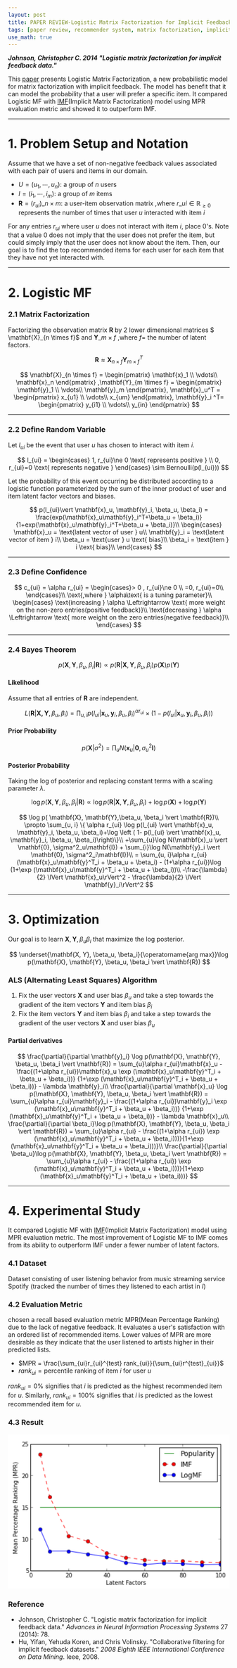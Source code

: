 ```yaml
---
layout: post
title: PAPER REVIEW-Logistic Matrix Factorization for Implicit Feedback Data
tags: [paper review, recommender system, matrix factorization, implicit feedback]
use_math: true
---
```


***Johnson, Christopher C. 2014 "Logistic matrix factorization for implicit feedback data."***  

This [paper](http://web.stanford.edu/~rezab/nips2014workshop/submits/logmat.pdf) presents Logistic Matrix Factorization, a new probabilistic model for matrix factorization with implicit feedback. The model has benefit that it can model the probability that a user will prefer a specific item.  It compared Logistic MF with [IMF](https://ieeexplore.ieee.org/stamp/stamp.jsp?tp=&arnumber=4781121)(Implicit Matrix Factorization) model using MPR evaluation metric and showed it to outperform IMF.  

---
# **1. Problem Setup and Notation**  
Assume that we have a set of non-negative feedback values associated with each pair of users and items in our domain.
* $U = \left( u_1, \cdots, u_n \right)$: a group of $n$ users
* $I = \left( i_1, \cdots, i_m \right)$: a group of $m$ items
* $\mathbf{R} = \left( r_{ui} \right)\_{n \times m}$: a user-item observation matrix ,where $r\_{ui} \in \mathbb{R}_{\ge 0}$ represents the number of times that user $u$ interacted with item $i$

For any entries $r_{ui}$ where user $u$ does not interact with item $i$, place 0's.  Note that a value 0 does not imply that the user does not prefer the item, but could simply imply that the user does not know about the item.
Then, our goal is to find the top recommended items for each user for each item that they have not yet interacted with.


---
# **2. Logistic MF**
### 2.1 Matrix Factorization
Factorizing the observation matrix $\mathbf{R}$ by 2 lower dimensional matrices $ \mathbf{X}\_{n \times f}$ and $\mathbf{Y}\_{m \times f}$ ,where $f=$ the number of latent factors.

$$ \mathbf{R} \approx \mathbf{X}_{n \times f}
\mathbf{Y}^T_{m \times f} $$

$$
\mathbf{X}_{n \times f} = \begin{pmatrix} \mathbf{x}_1  \\ \vdots\\ \mathbf{x}_n \end{pmatrix} ,\mathbf{Y}_{m \times f} = \begin{pmatrix} \mathbf{y}_1  \\ \vdots\\ \mathbf{y}_m \end{pmatrix},
\mathbf{x}_u^T = \begin{pmatrix} x_{u1}  \\ \vdots\\ x_{um} \end{pmatrix},
\mathbf{y}_i ^T= \begin{pmatrix} y_{i1}  \\ \vdots\\ y_{in} \end{pmatrix}
 $$

---
### 2.2 Define Random Variable
Let $l_{ui}$ be the event that user $u$ has chosen to interact with item $i$.

$$
l_{ui} =
\begin{cases}
1, r_{ui}\ne 0 \text{  represents positive  } \\
0, r_{ui}=0 \text{  represents negative }
\end{cases}
\sim Bernoulli(p(l_{ui}))
$$

Let the probability of this event occurring be distributed  according to a logistic function parameterized by the sum of the inner product of user and item latent factor vectors and biases.

$$
p(l_{ui}\vert \mathbf{x}_u, \mathbf{y}_i, \beta_u, \beta_i) = \frac{exp(\mathbf{x}_u\mathbf{y}_i^T+\beta_u + \beta_i)}{1+exp(\mathbf{x}_u\mathbf{y}_i^T+\beta_u + \beta_i)}\\
\begin{cases}
\mathbf{x}_u = \text{latent vector of user } u\\
\mathbf{y}_i = \text{latent vector of item } i\\
\beta_u = \text{user } u \text{ bias}\\
\beta_i = \text{item } i \text{ bias}\\
 \end{cases}
$$

---
### 2.3 Define Confidence  

$$  
c_{ui} = \alpha r_{ui}  =
\begin{cases}> 0 , r_{ui}\ne 0 \\
=0, r_{ui}=0\\
\end{cases}\\
\text{,where } \alpha\text{ is a tuning parameter}\\
\begin{cases}
\text{increasing } \alpha \Leftrightarrow \text{ more weight on the non-zero entries(positive feedback)}\\
\text{decreasing } \alpha \Leftrightarrow \text{ more weight on the zero entries(negative feedback)}\\
\end{cases}  
$$

---
### 2.4 Bayes Theorem  

$$
p(\mathbf{X}, \mathbf{Y},\beta_u, \beta_i \vert \mathbf{R})\propto p(\mathbf{R}\vert \mathbf{X}, \mathbf{Y},\beta_u, \beta_i)p(\mathbf{X})p(\mathbf{Y})
$$  


#### Likelihood
Assume that all entries of $\mathbf{R}$ are independent.  

$$
L(\mathbf{R}\vert \mathbf{X, Y}, \beta_u, \beta_i) =
\prod_{u, i}p(l_{ui}\vert\mathbf{x}_u, \mathbf{y}_i, \beta_u, \beta_i)^{\alpha r_{ui}} \times \left( 1-p(l_{ui}\vert\mathbf{x}_u, \mathbf{y}_i, \beta_u, \beta_i) \right)
$$
#### Prior Probability  

$$
p(\mathbf{X}\vert \sigma^2) = \prod_{u}N(\mathbf{x}_u \vert \mathbf{0}, \sigma_u^2\mathbf{I})
$$

####  Posterior Probability
Taking the log of posterior and replacing constant terms with a scaling parameter $\lambda$.  

$$
\log p(\mathbf{X}, \mathbf{Y},\beta_u, \beta_i \vert \mathbf{R})
\propto \log p(\mathbf{R}\vert \mathbf{X}, \mathbf{Y},\beta_u, \beta_i ) + \log p(\mathbf{X}) + \log p(\mathbf{Y})
$$

$$
\log p( \mathbf{X}, \mathbf{Y},\beta_u, \beta_i \vert \mathbf{R})\\
\propto \sum_{u, i} \{ \alpha r_{ui} \log p(l_{ui} \vert \mathbf{x}_u, \mathbf{y}_i, \beta_u, \beta_i)+\log \left ( 1- p(l_{ui} \vert \mathbf{x}_u, \mathbf{y}_i, \beta_u, \beta_i)\right)\}\\
+\sum_{u}\log N(\mathbf{x}_u \vert \mathbf{0}, \sigma^2_u\mathbf{I}) + \sum_{i}\log N(\mathbf{y}_i \vert \mathbf{0}, \sigma^2_i\mathbf{I})\\
= \sum_{u, i}\alpha r_{ui}(\mathbf{x}_u\mathbf{y}^T_i + \beta_u + \beta_i) - (1+\alpha r_{ui})\log (1+\exp (\mathbf{x}_u\mathbf{y}^T_i + \beta_u + \beta_i))\\
 -\frac{\lambda}{2} \lVert \mathbf{x}_u\rVert^2 - \frac{\lambda}{2} \lVert \mathbf{y}_i\rVert^2
$$  

---
# **3. Optimization**
Our goal is to learn $\mathbf{X}, \mathbf{Y}, \beta_u \beta_i$ that maximize the log posterior.

$$
\underset{\mathbf{X, Y}, \beta_u, \beta_i}{\operatorname{arg max}}\log p(\mathbf{X}, \mathbf{Y}, \beta_u, \beta_i \vert \mathbf{R})
$$

### ALS (Alternating Least Squares) Algorithm

1. Fix the user vectors $\mathbf{X}$ and user bias $\beta_u$ and take a step towards the gradient of the item vectors $\mathbf{Y}$ and item bias $\beta_i$
2. Fix the item vectors $\mathbf{Y}$ and item bias $\beta_i$ and take a step towards the gradient of the user vectors $\mathbf{X}$ and user bias $\beta_u$

#### Partial derivatives  
$$
\frac{\partial}{\partial \mathbf{y}_i} \log p(\mathbf{X}, \mathbf{Y}, \beta_u, \beta_i \vert \mathbf{R}) = \sum_{u}\alpha r_{ui}\mathbf{x}_u - \frac{(1+\alpha r_{ui})\mathbf{x}_u \exp (\mathbf{x}_u\mathbf{y}^T_i + \beta_u + \beta_i))}
{1+\exp (\mathbf{x}_u\mathbf{y}^T_i + \beta_u + \beta_i))} - \lambda \mathbf{y}_i\\
\frac{\partial}{\partial \mathbf{x}_u} \log p(\mathbf{X}, \mathbf{Y}, \beta_u, \beta_i \vert \mathbf{R}) = \sum_{u}\alpha r_{ui}\mathbf{y}_i - \frac{(1+\alpha r_{ui})\mathbf{y}_i \exp (\mathbf{x}_u\mathbf{y}^T_i + \beta_u + \beta_i))}
{1+\exp (\mathbf{x}_u\mathbf{y}^T_i + \beta_u + \beta_i))} - \lambda \mathbf{x}_u\\
\frac{\partial}{\partial \beta_i}\log p(\mathbf{X}, \mathbf{Y}, \beta_u, \beta_i \vert \mathbf{R}) = \sum_{u}\alpha r_{ui} - \frac{(1+\alpha r_{ui}) \exp (\mathbf{x}_u\mathbf{y}^T_i + \beta_u + \beta_i)))}{1+\exp (\mathbf{x}_u\mathbf{y}^T_i + \beta_u + \beta_i)))}\\
\frac{\partial}{\partial \beta_u}\log p(\mathbf{X}, \mathbf{Y}, \beta_u, \beta_i \vert \mathbf{R}) = \sum_{u}\alpha r_{ui} - \frac{(1+\alpha r_{ui}) \exp (\mathbf{x}_u\mathbf{y}^T_i + \beta_u + \beta_i)))}{1+\exp (\mathbf{x}_u\mathbf{y}^T_i + \beta_u + \beta_i)))}
$$


---
# **4. Experimental Study**
It compared Logistic MF with [IMF](https://ieeexplore.ieee.org/stamp/stamp.jsp?tp=&arnumber=4781121)(Implicit Matrix Factorization) model using MPR evaluation metric. The most improvement of Logistic MF to IMF comes from its ability to outperform IMF under a fewer number of latent factors.  

### 4.1 Dataset
Dataset consisting of user listening behavior from music streaming service Spotify (tracked the number of times they listened to each artist in $I$)

### 4.2 Evaluation Metric
chosen a recall based evaluation metric MPR(Mean Percentage Ranking) due to the lack of negative feedback. It evaluates a user's satisfaction with an ordered list of recommended items. Lower values of MPR are more desirable as they indicate that the user listened to artists higher in their predicted lists.

* $MPR = \frac{\sum_{ui}r_{ui}^{test} rank_{ui}}{\sum_{ui}r^{test}_{ui}}$
* $rank_{ui} = \text{percentile ranking of item } i \text{ for user }u$

$rank_{ui} = 0$% signifies that $i$ is predicted as the highest recommended item for $u$. Similarly, $rank_{ui} = 100$% signifies that $i$ is predicted as the lowest recommended item for $u$.

### 4.3 Result
![result](https://github.com/ddoeunn/ddoeunn.github.io/blob/main/assets/img/LMFresult.PNG?raw=true)


### Reference
* Johnson, Christopher C. "Logistic matrix factorization for implicit feedback data." _Advances in Neural Information Processing Systems_ 27 (2014): 78.
* Hu, Yifan, Yehuda Koren, and Chris Volinsky. "Collaborative filtering for implicit feedback datasets." _2008 Eighth IEEE International Conference on Data Mining_. Ieee, 2008.
